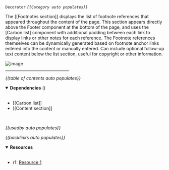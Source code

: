 `Decorator` <!-- category start -->_`{{Category auto populates}}`_<!-- category end -->

The [[Footnotes section]] displays the list of footnote references that appeared throughout the content of the page. This section appears directly above the Footer component at the bottom of the page, and uses the [Carbon list] component with additional padding between each link to display links or other notes for each reference. The Footnote references themselves can be dynamically generated based on footnote anchor links entered into the content or manually entered. Can include optional follow-up text content below the list section, useful for copyright or other information.

![image](https://user-images.githubusercontent.com/15643582/146784615-25285f47-013a-45d1-9016-925c267f3807.jpg)

<hr width="40%" />

<!-- toc start open="true" depthStart="3" depthEnd="5" -->

_{{table of contents auto populates}}_

<!-- toc end -->

<details open="true">
  <summary><strong>Dependencies</strong> (<!-- dependencyCount start --><!-- dependencyCount end -->)</summary><br />

- [[Carbon list]]
- [[Content section]]

<br />
</details>

<!-- usedby start -->

_{{usedby auto populates}}_

<!-- usedby end -->

<!-- backlinks start -->

_{{backlinks auto populates}}_

<!-- backlinks end -->

<a name="resources"></a>

<details open="true">
  <summary><strong>Resources</strong></summary><br />

- r1: [Resource 1](https://example.com)
